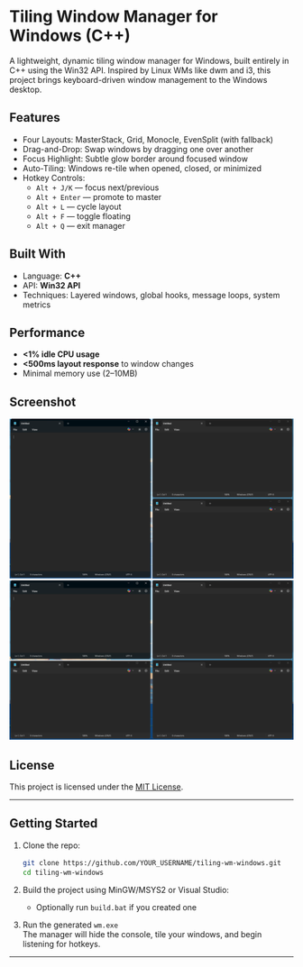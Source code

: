 # Tiling Window Manager for Windows (C++)

A lightweight, dynamic tiling window manager for Windows, built entirely in C++ using the Win32 API. Inspired by Linux WMs like dwm and i3, this project brings keyboard-driven window management to the Windows desktop.

## Features

- Four Layouts: MasterStack, Grid, Monocle, EvenSplit (with fallback)
- Drag-and-Drop: Swap windows by dragging one over another
- Focus Highlight: Subtle glow border around focused window
- Auto-Tiling: Windows re-tile when opened, closed, or minimized
- Hotkey Controls:
  - `Alt + J/K` — focus next/previous
  - `Alt + Enter` — promote to master
  - `Alt + L` — cycle layout
  - `Alt + F` — toggle floating
  - `Alt + Q` — exit manager

## Built With

- Language: **C++**
- API: **Win32 API**
- Techniques: Layered windows, global hooks, message loops, system metrics

## Performance

- **<1% idle CPU usage**
- **<500ms layout response** to window changes
- Minimal memory use (2–10MB)

## Screenshot

![alt text](screenshot.png)
![alt text](screenshot2.png)

## License

This project is licensed under the [MIT License](LICENSE).

---

## Getting Started

1. Clone the repo:

   ```bash
   git clone https://github.com/YOUR_USERNAME/tiling-wm-windows.git
   cd tiling-wm-windows
   ```

2. Build the project using MinGW/MSYS2 or Visual Studio:

   - Optionally run `build.bat` if you created one

3. Run the generated `wm.exe`  
   The manager will hide the console, tile your windows, and begin listening for hotkeys.

---
